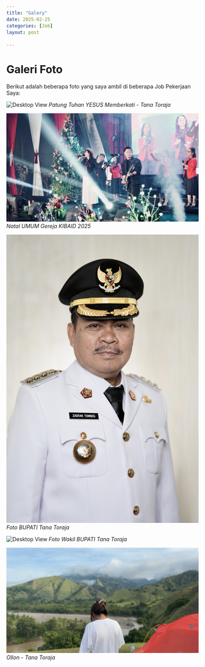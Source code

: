 ```yaml
---
title: "Galery"
date: 2025-02-25
categories: [Job]
layout: post

---
```


# Galeri Foto

Berikut adalah beberapa foto yang saya ambil di beberapa Job Pekerjaan Saya:

![Desktop View](/assets/img/patung.jpg)
*Patung Tuhan YESUS Memberkati - Tana Toraja* 

![Desktop View](/assets/img/RAR02755.jpg)
*Natal UMUM Gereja KIBAID 2025* 

![Desktop View](/assets/img/IMG_7743-2.jpg)
*Foto BUPATI Tana Toraja*

![Desktop View](/assets/img/IMG_7744-2.jpg)
*Foto Wakil BUPATI Tana Toraja*

![Desktop View](/assets/img/IMG_5203.png)
*Ollon - Tana Toraja*

